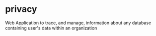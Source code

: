 # privacy
Web Application to trace, and manage, information about any database containing user's data within an organization
